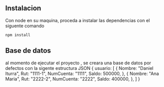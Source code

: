 ## Instalacion

Con node en su maquina, proceda a instalar las dependencias con el siguente comando

```bash
npm install
```


## Base de datos 

al momento de ejecutar el proyecto , se creara una base de datos por defectos con la sigente estructura JSON
 {
 usuario: [
      {
        Nombre: "Daniel Iturra",
        Rut: "1111-1",
        NumCuenta: "1111",
        Saldo: 500000,
      },
      {
        Nombre: "Ana Maria",
        Rut: "2222-2",
        NumCuenta: "2222",
        Saldo: 400000,
      },
    ]
 }
 
 
